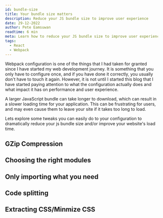```yaml
---
id: bundle-size
title: Your bundle size matters
description: Reduce your JS bundle size to improve user experience
date: 29-12-2022
author: Pete Eamsuwan
readtime: 6 min
meta: Learn how to reduce your JS bundle size to improve user experience by extracting css, compress JS files using GZip, using react.lazy to break down JS bundles into chunks.
tags:
  - React
  - Webpack
---
```


Webpack configuration is one of the things that I had taken for granted since I have started my web development journey. It is something that you only have to configure once, and if you have done it correctly, you usually don't have to touch it again. However, it is not until I started this blog that I have started paying attention to what the configuration actually does and what impact it has on performance and user experience.

A larger JavaScript bundle can take longer to download, which can result in a slower loading time for your application. This can be frustrating for users, and may even cause them to leave your site if it takes too long to load.

Lets explore some tweaks you can easily do to your configuration to dramatically reduce your js bundle size and/or improve your website's load time.

## GZip Compression

## Choosing the right modules

## Only importing what you need

## Code splitting

## Extracting CSS/Minmize CSS